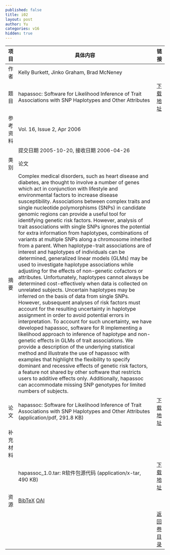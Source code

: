 ```yaml
---
published: false
title: i02
layout: post
author: Yu
categories: v16
hidden: true
---
```


| 项目 | 具体内容 | 链接 |
|---:|---|---|
| 作者 | Kelly Burkett, Jinko Graham, Brad McNeney| |
| 题目 |hapassoc: Software for Likelihood Inference of Trait Associations with SNP Haplotypes and Other Attributes | [下载地址](http://www.jstatsoft.org/v16/i02/paper) |
| 参考资料 |Vol. 16, Issue 2, Apr 2006 | |
| | 提交日期 2005-10-20, 接收日期 2006-04-26| | 
| 类别 | 论文| |
| 摘要 | Complex medical disorders, such as heart disease and diabetes, are thought to involve a number of genes which act in conjunction with lifestyle and environmental factors to increase disease susceptibility. Associations between complex traits and single nucleotide polymorphisms (SNPs) in candidate genomic regions can provide a useful tool for identifying genetic risk factors. However, analysis of trait associations with single SNPs ignores the potential for extra information from haplotypes, combinations of variants at multiple SNPs along a chromosome inherited from a parent. When haplotype-trait associations are of interest and haplotypes of individuals can be determined, generalized linear models (GLMs) may be used to investigate haplotype associations while adjusting for the effects of non-genetic cofactors or attributes. Unfortunately, haplotypes cannot always be determined cost-effectively when data is collected on unrelated subjects. Uncertain haplotypes may be inferred on the basis of data from single SNPs. However, subsequent analyses of risk factors must account for the resulting uncertainty in haplotype assignment in order to avoid potential errors in interpretation. To account for such uncertainty, we have developed hapassoc, software for R implementing a likelihood approach to inference of haplotype and non-genetic effects in GLMs of trait associations. We provide a description of the underlying statistical method and illustrate the use of hapassoc with examples that highlight the flexibility to specify dominant and recessive effects of genetic risk factors, a feature not shared by other software that restricts users to additive effects only.  Additionally, hapassoc can accommodate missing SNP genotypes for limited numbers of subjects.| |
| 论文 | hapassoc: Software for Likelihood Inference of Trait Associations with SNP Haplotypes and Other Attributes  (application/pdf, 291.8 KB)| [下载地址](http://www.jstatsoft.org/v16/i02/paper) |
| 补充材料 | | |
| |hapassoc_1.0.tar: R软件包源代码  (application/x-tar, 490 KB)|  [下载地址](http://www.jstatsoft.org/v16/i02/supp/1) |
| 资源 | [BibTeX](http://www.jstatsoft.org/v16/i02/bibtex) [OAI](http://www.jstatsoft.org/oai?verb=GetRecord&identifier=oai.jstatsoft/v16/i02&prefix=oai_dc)| |
| |  | [返回卷目录]({{site.baseurl}}/volume/v16.html) |